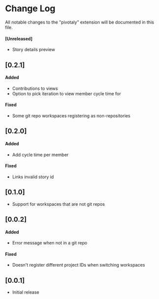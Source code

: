 # Change Log
All notable changes to the "pivotaly" extension will be documented in this file.

#### [Unreleased]
- Story details preview

## [0.2.1]
#### Added
- Contributions to views
- Option to pick iteration to view member cycle time for

#### Fixed
- Some git repo workspaces registering as non-repositories

## [0.2.0]
#### Added
- Add cycle time per member

#### Fixed
- Links invalid story id

## [0.1.0]
- Support for workspaces that are not git repos

## [0.0.2]
#### Added
- Error message when not in a git repo

#### Fixed
- Doesn't register different project IDs when switching workspaces 

## [0.0.1]
- Initial release
